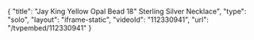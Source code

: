 {
    "title": "Jay King Yellow Opal Bead 18\" Sterling Silver Necklace",
    "type": "solo",
    "layout": "iframe-static",
    "videoId": "112330941",
    "url": "\/tvpembed\/112330941"
}